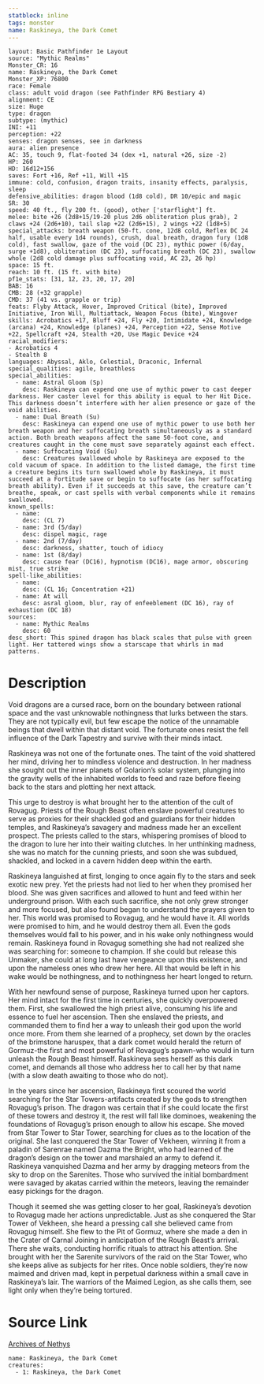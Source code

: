 ```yaml
---
statblock: inline
tags: monster
name: Raskineya, the Dark Comet
---
```

```statblock
layout: Basic Pathfinder 1e Layout
source: "Mythic Realms"
Monster_CR: 16
name: Raskineya, the Dark Comet
Monster_XP: 76800
race: Female
class: adult void dragon (see Pathfinder RPG Bestiary 4)
alignment: CE
size: Huge
type: dragon
subtype: (mythic)
INI: +11
perception: +22
senses: dragon senses, see in darkness
aura: alien presence
AC: 35, touch 9, flat-footed 34 (dex +1, natural +26, size -2)
HP: 260
HD: 16d12+156
saves: Fort +16, Ref +11, Will +15
immune: cold, confusion, dragon traits, insanity effects, paralysis, sleep
defensive_abilities: dragon blood (1d8 cold), DR 10/epic and magic
SR: 30
speed: 40 ft., fly 200 ft. (good), other ['starflight'] ft.
melee: bite +26 (2d8+15/19-20 plus 2d6 obliteration plus grab), 2 claws +24 (2d6+10), tail slap +22 (2d6+15), 2 wings +22 (1d8+5)
special_attacks: breath weapon (50-ft. cone, 12d8 cold, Reflex DC 24 half, usable every 1d4 rounds), crush, dual breath, dragon fury (1d8 cold), fast swallow, gaze of the void (DC 23), mythic power (6/day, surge +1d8), obliteration (DC 23), suffocating breath (DC 23), swallow whole (2d8 cold damage plus suffocating void, AC 23, 26 hp)
space: 15 ft.
reach: 10 ft. (15 ft. with bite)
pf1e_stats: [31, 12, 23, 20, 17, 20]
BAB: 16
CMB: 28 (+32 grapple)
CMD: 37 (41 vs. grapple or trip)
feats: Flyby Attack, Hover, Improved Critical (bite), Improved Initiative, Iron Will, Multiattack, Weapon Focus (bite), Wingover
skills: Acrobatics +17, Bluff +24, Fly +20, Intimidate +24, Knowledge (arcana) +24, Knowledge (planes) +24, Perception +22, Sense Motive +22, Spellcraft +24, Stealth +20, Use Magic Device +24
racial_modifiers:
- Acrobatics 4
- Stealth 8
languages: Abyssal, Aklo, Celestial, Draconic, Infernal
special_qualities: agile, breathless
special_abilities:
  - name: Astral Gloom (Sp)
    desc: Raskineya can expend one use of mythic power to cast deeper darkness. Her caster level for this ability is equal to her Hit Dice. This darkness doesn’t interfere with her alien presence or gaze of the void abilities.
  - name: Dual Breath (Su)
    desc: Raskineya can expend one use of mythic power to use both her breath weapon and her suffocating breath simultaneously as a standard action. Both breath weapons affect the same 50-foot cone, and creatures caught in the cone must save separately against each effect.
  - name: Suffocating Void (Su)
    desc: Creatures swallowed whole by Raskineya are exposed to the cold vacuum of space. In addition to the listed damage, the first time a creature begins its turn swallowed whole by Raskineya, it must succeed at a Fortitude save or begin to suffocate (as her suffocating breath ability). Even if it succeeds at this save, the creature can’t breathe, speak, or cast spells with verbal components while it remains swallowed.
known_spells:
  - name:
    desc: (CL 7)
  - name: 3rd (5/day)
    desc: dispel magic, rage
  - name: 2nd (7/day)
    desc: darkness, shatter, touch of idiocy
  - name: 1st (8/day)
    desc: cause fear (DC16), hypnotism (DC16), mage armor, obscuring mist, true strike
spell-like_abilities:
  - name:
    desc: (CL 16; Concentration +21)
  - name: At will
    desc: asral gloom, blur, ray of enfeeblement (DC 16), ray of exhaustion (DC 18)
sources:
  - name: Mythic Realms
    desc: 60
desc_short: This spined dragon has black scales that pulse with green light. Her tattered wings show a starscape that whirls in mad patterns.
```
# Description
Void dragons are a cursed race, born on the boundary between rational space and the vast unknowable nothingness that lurks between the stars. They are not typically evil, but few escape the notice of the unnamable beings that dwell within that distant void. The fortunate ones resist the fell influence of the Dark Tapestry and survive with their minds intact.

Raskineya was not one of the fortunate ones. The taint of the void shattered her mind, driving her to mindless violence and destruction. In her madness she sought out the inner planets of Golarion’s solar system, plunging into the gravity wells of the inhabited worlds to feed and raze before fleeing back to the stars and plotting her next attack.

This urge to destroy is what brought her to the attention of the cult of Rovagug. Priests of the Rough Beast often enslave powerful creatures to serve as proxies for their shackled god and guardians for their hidden temples, and Raskineya’s savagery and madness made her an excellent prospect. The priests called to the stars, whispering promises of blood to the dragon to lure her into their waiting clutches. In her unthinking madness, she was no match for the cunning priests, and soon she was subdued, shackled, and locked in a cavern hidden deep within the earth.

Raskineya languished at first, longing to once again fly to the stars and seek exotic new prey. Yet the priests had not lied to her when they promised her blood. She was given sacrifices and allowed to hunt and feed within her underground prison. With each such sacrifice, she not only grew stronger and more focused, but also found began to understand the prayers given to her. This world was promised to Rovagug, and he would have it. All worlds were promised to him, and he would destroy them all. Even the gods themselves would fall to his power, and in his wake only nothingness would remain. Raskineya found in Rovagug something she had not realized she was searching for: someone to champion. If she could but release this Unmaker, she could at long last have vengeance upon this existence, and upon the nameless ones who drew her here. All that would be left in his wake would be nothingness, and to nothingness her heart longed to return.

With her newfound sense of purpose, Raskineya turned upon her captors. Her mind intact for the first time in centuries, she quickly overpowered them. First, she swallowed the high priest alive, consuming his life and essence to fuel her ascension. Then she enslaved the priests, and commanded them to find her a way to unleash their god upon the world once more. From them she learned of a prophecy, set down by the oracles of the brimstone haruspex, that a dark comet would herald the return of Gormuz-the first and most powerful of Rovagug’s spawn-who would in turn unleash the Rough Beast himself. Raskineya sees herself as this dark comet, and demands all those who address her to call her by that name (with a slow death awaiting to those who do not).

In the years since her ascension, Raskineya first scoured the world searching for the Star Towers-artifacts created by the gods to strengthen Rovagug’s prison. The dragon was certain that if she could locate the first of these towers and destroy it, the rest will fall like dominoes, weakening the foundations of Rovagug’s prison enough to allow his escape. She moved from Star Tower to Star Tower, searching for clues as to the location of the original. She last conquered the Star Tower of Vekheen, winning it from a paladin of Sarenrae named Dazma the Bright, who had learned of the dragon’s design on the tower and marshaled an army to defend it. Raskineya vanquished Dazma and her army by dragging meteors from the sky to drop on the Sarenites. Those who survived the initial bombardment were savaged by akatas carried within the meteors, leaving the remainder easy pickings for the dragon.

Though it seemed she was getting closer to her goal, Raskineya’s devotion to Rovagug made her actions unpredictable. Just as she conquered the Star Tower of Vekheen, she heard a pressing call she believed came from Rovagug himself. She flew to the Pit of Gormuz, where she made a den in the Crater of Carnal Joining in anticipation of the Rough Beast’s arrival. There she waits, conducting horrific rituals to attract his attention. She brought with her the Sarenite survivors of the raid on the Star Tower, who she keeps alive as subjects for her rites. Once noble soldiers, they’re now maimed and driven mad, kept in perpetual darkness within a small cave in Raskineya’s lair. The warriors of the Maimed Legion, as she calls them, see light only when they’re being tortured.
# Source Link
[Archives of Nethys](https://aonprd.com/MythicMonsterDisplay.aspx?ItemName=Raskineya%2C%20the%20Dark%20Comet)
```encounter-table
name: Raskineya, the Dark Comet
creatures:
  - 1: Raskineya, the Dark Comet
```
